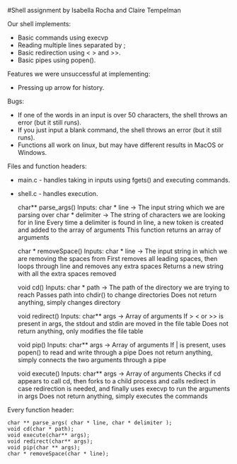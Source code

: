 #Shell assignment by Isabella Rocha and Claire Tempelman

Our shell implements:
- Basic commands using execvp
- Reading multiple lines separated by ;
- Basic redirection using < > and >>.
- Basic pipes using popen().

Features we were unsuccessful at implementing:
- Pressing up arrow for history.

Bugs:
- If one of the words in an input is over 50 characters, the shell throws an error (but it still runs).
- If you just input a blank command, the shell throws an error (but it still runs).
- Functions all work on linux, but may have different results in MacOS or Windows.

Files and function headers:
- main.c - handles taking in inputs using fgets() and executing commands.

- shell.c - handles execution.

    char** parse_args()
      Inputs: char * line -> The input string which we are parsing over
      char * delimiter -> The string of characters we are looking for in line
      Every time a delimiter is found in line, a new token is created and added to the array of arguments
      This function returns an array of arguments

    char * removeSpace()
      Inputs: char * line -> The input string in which we are removing the spaces from
      First removes all leading spaces, then loops through line and removes any extra spaces
      Returns a new string with all the extra spaces removed

    void cd()
      Inputs: char * path -> The path of the directory we are trying to reach
      Passes path into chdir() to change directories
      Does not return anything, simply changes directory

    void redirect()
      Inputs: char** args -> Array of arguments
      If > < or >> is present in args, the stdout and stdin are moved in the file table
      Does not return anything, only modifies the file table

    void pip()
      Inputs: char** args -> Array of arguments
      If | is present, uses popen() to read and write through a pipe
      Does not return anything, simply connects the two arguments through a pipe

    void execute()
      Inputs: char** args -> Array of arguments
      Checks if cd appears to call cd, then forks to a child process and calls redirect in case redirection is needed, and finally uses execvp to run the arguments in args
      Does not return anything, simply executes the commands

Every function header:

    char ** parse_args( char * line, char * delimiter );
    void cd(char * path);
    void execute(char** args);
    void redirect(char** args);
    void pip(char ** args);
    char * removeSpace(char * line);
